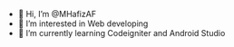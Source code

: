 - 👋 Hi, I’m @MHafizAF
- 👀 I’m interested in Web developing
- 🌱 I’m currently learning Codeigniter and Android Studio

<!---
MHafizAF/MHafizAF is a ✨ special ✨ repository because its `README.md` (this file) appears on your GitHub profile.
You can click the Preview link to take a look at your changes.
--->

